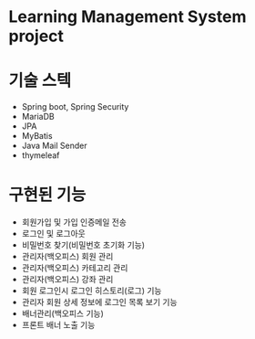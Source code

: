 # Learning Management System project

# 기술 스텍
- Spring boot, Spring Security
- MariaDB
- JPA
- MyBatis
- Java Mail Sender
- thymeleaf

# 구현된 기능
- 회원가입 및 가입 인증메일 전송
- 로그인 및 로그아웃
- 비밀번호 찾기(비밀번호 초기화 기능)
- 관리자(백오피스) 회원 관리
- 관리자(백오피스) 카테고리 관리
- 관리자(백오피스) 강좌 관리
- 회원 로그인시 로그인 히스토리(로그) 기능
- 관리자 회원 상세 정보에 로그인 목록 보기 기능
- 배너관리(백오피스 기능)
- 프론트 배너 노출 기능
